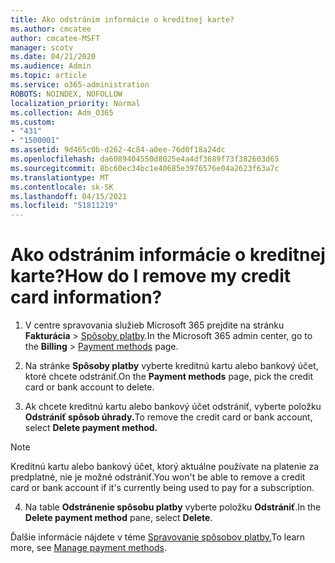 ```yaml
---
title: Ako odstránim informácie o kreditnej karte?
ms.author: cmcatee
author: cmcatee-MSFT
manager: scotv
ms.date: 04/21/2020
ms.audience: Admin
ms.topic: article
ms.service: o365-administration
ROBOTS: NOINDEX, NOFOLLOW
localization_priority: Normal
ms.collection: Adm_O365
ms.custom:
- "431"
- "1500001"
ms.assetid: 9d465c0b-d262-4c84-a0ee-76d0f18a24dc
ms.openlocfilehash: da6089404550d8025e4a4df3689f73f382603d65
ms.sourcegitcommit: 8bc60ec34bc1e40685e3976576e04a2623f63a7c
ms.translationtype: MT
ms.contentlocale: sk-SK
ms.lasthandoff: 04/15/2021
ms.locfileid: "51811219"
---
```

# <a name="how-do-i-remove-my-credit-card-information"></a><span data-ttu-id="bf3a9-102">Ako odstránim informácie o kreditnej karte?</span><span class="sxs-lookup"><span data-stu-id="bf3a9-102">How do I remove my credit card information?</span></span>

1. <span data-ttu-id="bf3a9-103">V centre spravovania služieb Microsoft 365 prejdite na stránku **Fakturácia** \> [ Spôsoby platby](https://go.microsoft.com/fwlink/p/?linkid=2018806).</span><span class="sxs-lookup"><span data-stu-id="bf3a9-103">In the Microsoft 365 admin center, go to the **Billing** \> [Payment methods](https://go.microsoft.com/fwlink/p/?linkid=2018806) page.</span></span>

2. <span data-ttu-id="bf3a9-104">Na stránke **Spôsoby platby** vyberte kreditnú kartu alebo bankový účet, ktoré chcete odstrániť.</span><span class="sxs-lookup"><span data-stu-id="bf3a9-104">On the **Payment methods** page, pick the credit card or bank account to delete.</span></span>

3. <span data-ttu-id="bf3a9-105">Ak chcete kreditnú kartu alebo bankový účet odstrániť, vyberte položku **Odstrániť spôsob úhrady.**</span><span class="sxs-lookup"><span data-stu-id="bf3a9-105">To remove the credit card or bank account, select **Delete payment method.**</span></span>

> [!NOTE]
> <span data-ttu-id="bf3a9-106">Kreditnú kartu alebo bankový účet, ktorý aktuálne používate na platenie za predplatné, nie je možné odstrániť.</span><span class="sxs-lookup"><span data-stu-id="bf3a9-106">You won't be able to remove a credit card or bank account if it's currently being used to pay for a subscription.</span></span>

4. <span data-ttu-id="bf3a9-107">Na table **Odstránenie spôsobu platby** vyberte položku **Odstrániť**.</span><span class="sxs-lookup"><span data-stu-id="bf3a9-107">In the **Delete payment method** pane, select **Delete**.</span></span>

<span data-ttu-id="bf3a9-108">Ďalšie informácie nájdete v téme [Spravovanie spôsobov platby.](https://docs.microsoft.com/microsoft-365/commerce/billing-and-payments/manage-payment-methods)</span><span class="sxs-lookup"><span data-stu-id="bf3a9-108">To learn more, see [Manage payment methods](https://docs.microsoft.com/microsoft-365/commerce/billing-and-payments/manage-payment-methods).</span></span>